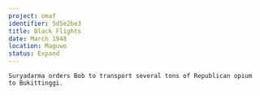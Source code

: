 ```yaml
---
project: omaf
identifier: 5d5e2be3
title: Black Flights
date: March 1948 
location: Maguwo
status: Expand
---
```


```synopsis
Suryadarma orders Bob to transport several tons of Republican opium
to Bukittinggi.
```

